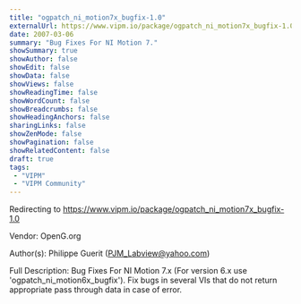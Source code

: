 ```yaml
---
title: "ogpatch_ni_motion7x_bugfix-1.0"
externalUrl: https://www.vipm.io/package/ogpatch_ni_motion7x_bugfix-1.0
date: 2007-03-06
summary: "Bug Fixes For NI Motion 7."
showSummary: true
showAuthor: false
showEdit: false
showData: false
showViews: false
showReadingTime: false
showWordCount: false
showBreadcrumbs: false
showHeadingAnchors: false
sharingLinks: false
showZenMode: false
showPagination: false
showRelatedContent: false
draft: true
tags:
 - "VIPM"
 - "VIPM Community"
---
```


Redirecting to https://www.vipm.io/package/ogpatch_ni_motion7x_bugfix-1.0

Vendor: OpenG.org

Author(s): Philippe Guerit (PJM_Labview@yahoo.com)
 
Full Description:
Bug Fixes For NI Motion 7.x (For version 6.x use 'ogpatch_ni_motion6x_bugfix'). Fix bugs in several VIs that do not return appropriate pass through data in case of error.